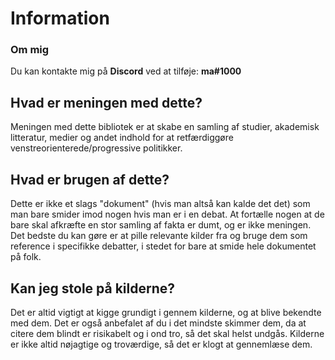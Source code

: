 # Information

### Om mig

Du kan kontakte mig på **Discord** ved at tilføje: **ma#1000**

## Hvad er meningen med dette?

Meningen med dette bibliotek er at skabe en samling af studier, akademisk litteratur, medier og andet indhold for at retfærdiggøre venstreorienterede/progressive politikker.&#x20;

## Hvad er brugen af dette?

Dette er ikke et slags "dokument" (hvis man altså kan kalde det det) som man bare smider imod nogen hvis man er i en debat. At fortælle nogen at de bare skal afkræfte en stor samling af fakta er dumt, og er ikke meningen. Det bedste du kan gøre er at pille relevante kilder fra og bruge dem som reference i specifikke debatter, i stedet for bare at smide hele dokumentet på folk.

## Kan jeg stole på kilderne?

Det er altid vigtigt at kigge grundigt i gennem kilderne, og at blive bekendte med dem. Det er også anbefalet af du i det mindste skimmer dem, da at citere dem blindt er risikabelt og i ond tro, så det skal helst undgås. Kilderne er ikke altid nøjagtige og troværdige, så det er klogt at gennemlæse dem.
